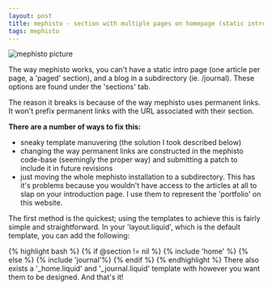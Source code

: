 ```yaml
--- 
layout: post
title: mephisto - section with multiple pages on homepage (static intro page)
tags: mephisto
---
```

![mephisto picture](http://www.tesoriere.com/assets/2008/6/21/Picture_3.gif "mephisto picture")

The way mephisto works, you can't have a static intro page (one article per page, a 'paged' section), and a blog in a subdirectory (ie. /journal). These options are found under the 'sections' tab.

The reason it breaks is because of the way mephisto uses permanent links. It won't prefix permanent links with the URL associated with their section. 

**There are a number of ways to fix this:**

+ sneaky template manuvering (the solution I took described below)
+ changing the way permanent links are constructed in the mephisto code-base (seemingly the proper way) and submitting a patch to include it in future revisions
+ just moving the whole mephisto installation to a subdirectory. This has it's problems because you wouldn't have access to the articles at all to slap on your introduction page. I use them to represent the 'portfolio' on this website. 

The first method is the quickest; using the templates to achieve this is fairly simple and straightforward. In your 'layout.liquid', which is the default template, you can add the following:

{% highlight bash %}
{% if @section != nil %}
{% include 'home' %}
{% else %}
{% include 'journal'%}
{% endif %}
{% endhighlight %}
There also exists a '_home.liquid' and '_journal.liquid' template with however you want them to be designed. And that's it!
